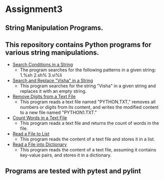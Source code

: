 # Assignment3

## String Manipulation Programs.

## This repository contains Python programs for various string manipulations.

  - [Search Conditions in a String](#1-search-conditions-in-a-string)
       * The program searches for the following patterns in a given string:
          1.%sh
          2.sh%
          3.vi%li
  - [Search and Replace "Visha" in a String](#2-search-and-replace-visha-in-a-string)
       * This program searches for the string "Visha" in a given string and replaces it with an empty string.
  - [Remove Digits from a Text File](#3-remove-digits-from-a-text-file)
       * This program reads a text file named "PYTHON.TXT," removes all numbers or digits from its content, and writes the modified 
        content to a new file named "PYTHON1.TXT."
  - [Count Words in a Text File](#4-count-words-in-a-text-file)
       * This program reads a text file and returns the count of words in the file.
  - [Read a File to List](#5-read-a-file-to-list)
       * This program reads the content of a text file and stores it in a list.
  - [Read a File into Dictionary](#6-read-a-file-into-dictionary)
       * This program reads the content of a text file, assuming it contains key-value pairs, and stores it in a dictionary.

## Programs are tested with pytest and pylint
